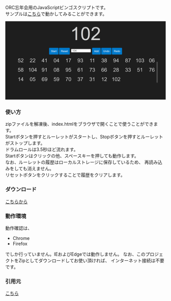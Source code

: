 ORC忘年会用のJavaScriptビンゴスクリプトです。  
サンプルは[こちら](http://otake-ko.github.io/ORCBingo/)で動かしてみることができます。

![スクリーンショット](asset/20241203ScreenShot.png)

### 使い方
zipファイルを解凍後、index.htmlをブラウザで開くことで使うことができます。  
Startボタンを押すとルーレットがスタートし、Stopボタンを押すとルーレットがストップします。  
ドラムロールは3.5秒ほど流れます。  
Startボタンはクリックの他、スペースキーを押しても動作します。  
なお、ルーレットの履歴はローカルストレージに保存しているため、
再読み込みをしても消えません。  
リセットボタンをクリックすることで履歴をクリアします。  

### ダウンロード
[こちらから](https://github.com/sifue/partybingo/archive/gh-pages.zip)

### 動作環境
動作確認は、

- Chrome
- Firefox

でしか行っていません。IEおよびEdgeでは動作しません。
なお、このプロジェクトをZipとしてダウンロードしてお使い頂ければ、
インターネット接続は不要です。

### 引用元
[こちら](https://github.com/sifue/partybingo)

